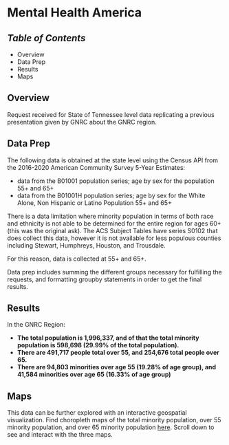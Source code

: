 # **Mental Health America**

## *Table of Contents*  
+ Overview
+ Data Prep  
+ Results  
+ Maps  

## Overview  

Request received for State of Tennessee level data replicating a previous presentation given by GNRC about the GNRC region.

## Data Prep  

The following data is obtained at the state level using the Census API from the 2016-2020 American Community Survey 5-Year Estimates:  

+ data from the B01001 population series; age by sex for the population 55+ and 65+  
+ data from the B01001H population series; age by sex for the White Alone, Non Hispanic or Latino Population 55+ and 65+  

There is a data limitation where minority population in terms of both race and ethnicity is not able to be determined for the entire region for ages 60+ (this was the original ask). The ACS Subject Tables have series S0102 that does collect this data, however it is not available for less populous counties including Stewart, Humphreys, Houston, and Trousdale.

For this reason, data is collected  at 55+ and 65+.

Data prep includes summing the different groups necessary for fulfilling the requests, and formatting groupby statements in order to get the final results.  

## Results  

In the GNRC Region:
+ **The total population is 1,996,337, and of that the total minority population is 598,698 (29.99% of the total population).**
+ **There are 491,717 people total over 55, and 254,676 total people over 65.**
+ **There are 94,803 minorities over age 55 (19.28% of age group), and 41,584 minorities over age 65 (16.33% of age group)**

## Maps

This data can be further explored with an interactive geospatial visualization.
Find choropleth maps of the total minority population, over 55 minority population, and over 65 minority population <a href="https://nbviewer.org/github/Greater-Nashville-Regional-Council/Aging-and-Disability/blob/main/Senior%20Minority%20Population/notebooks/2.%20Maps.ipynb">here</a>. Scroll down to see and interact with the three maps.
